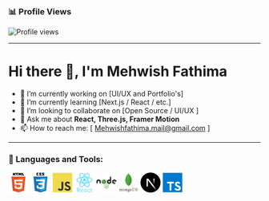 

### 📊 Profile Views
![Profile views](https://komarev.com/ghpvc/?username=YourUserName&label=Profile%20views&color=0e75b6&style=flat)


---

# Hi there 👋, I'm Mehwish Fathima

- 🔭 I’m currently working on [UI/UX and Portfolio's]
- 🌱 I’m currently learning [Next.js / React / etc.]
- 👯 I’m looking to collaborate on [Open Source / UI/UX ]
- 💬 Ask me about **React, Three.js, Framer Motion**
- 📫 How to reach me: [ Mehwishfathima.mail@gmail.com ]

---

### 🚀 Languages and Tools:
<p align="left"> 
  <img src="https://raw.githubusercontent.com/devicons/devicon/master/icons/html5/html5-original-wordmark.svg" alt="html5" width="40" height="40"/>
  <img src="https://raw.githubusercontent.com/devicons/devicon/master/icons/css3/css3-original-wordmark.svg" alt="css3" width="40" height="40"/>
  <img src="https://raw.githubusercontent.com/devicons/devicon/master/icons/javascript/javascript-original.svg" alt="javascript" width="40" height="40"/>
  <img src="https://raw.githubusercontent.com/devicons/devicon/master/icons/react/react-original-wordmark.svg" alt="react" width="40" height="40"/>
  <img src="https://raw.githubusercontent.com/devicons/devicon/master/icons/nodejs/nodejs-original-wordmark.svg" alt="nodejs" width="40" height="40"/>
  <img src="https://raw.githubusercontent.com/devicons/devicon/master/icons/mongodb/mongodb-original-wordmark.svg" alt="mongodb" width="40" height="40"/>
  <img src="https://raw.githubusercontent.com/devicons/devicon/master/icons/nextjs/nextjs-original.svg" alt="nextjs" width="40" height="40"/>
  <img src="https://raw.githubusercontent.com/devicons/devicon/master/icons/typescript/typescript-original.svg" alt="typescript" width="40" height="40"/>
</p>





  
</p>

